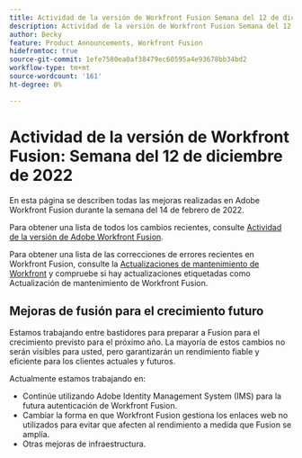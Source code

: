 ```yaml
---
title: Actividad de la versión de Workfront Fusion Semana del 12 de diciembre de 2022
description: Actividad de la versión de Workfront Fusion Semana del 12 de diciembre de 2022
author: Becky
feature: Product Announcements, Workfront Fusion
hidefromtoc: true
source-git-commit: 1efe7580ea0af38479ec60595a4e93678bb34bd2
workflow-type: tm+mt
source-wordcount: '161'
ht-degree: 0%

---
```


# Actividad de la versión de Workfront Fusion: Semana del 12 de diciembre de 2022

En esta página se describen todas las mejoras realizadas en Adobe Workfront Fusion durante la semana del 14 de febrero de 2022.

Para obtener una lista de todos los cambios recientes, consulte [Actividad de la versión de Adobe Workfront Fusion](../../../product-announcements/product-releases/fusion-release-activity/fusion-release-activity.md).

Para obtener una lista de las correcciones de errores recientes en Workfront Fusion, consulte la [Actualizaciones de mantenimiento de Workfront](https://one.workfront.com/s/article/Workfront-Maintenance-Updates-1882317350) y compruebe si hay actualizaciones etiquetadas como Actualización de mantenimiento de Workfront Fusion.

## Mejoras de fusión para el crecimiento futuro

Estamos trabajando entre bastidores para preparar a Fusion para el crecimiento previsto para el próximo año. La mayoría de estos cambios no serán visibles para usted, pero garantizarán un rendimiento fiable y eficiente para los clientes actuales y futuros.


Actualmente estamos trabajando en:

* Continúe utilizando Adobe Identity Management System (IMS) para la futura autenticación de Workfront Fusion.
* Cambiar la forma en que Workfront Fusion gestiona los enlaces web no utilizados para evitar que afecten al rendimiento a medida que Fusion se amplía.
* Otras mejoras de infraestructura.
